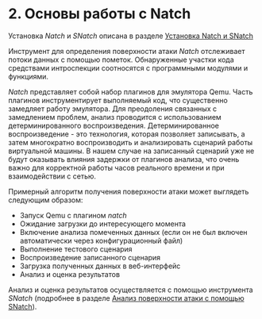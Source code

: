 <div style="page-break-before:always;">
</div>

# <a name="natch_base"></a>2. Основы работы с Natch

Установка *Natch* и *SNatch* описана в разделе [Установка Natch и SNatch](1_quickstart.md#setup_natchSnatch)

Инструмент для определения поверхности атаки *Natch* отслеживает потоки данных с помощью пометок.
Обнаруженные участки кода средствами интроспекции соотносятся с программными модулями и функциями.

*Natch* представляет собой набор плагинов для эмулятора Qemu. Часть плагинов инструментирует
выполняемый код, что существенно замедляет работу эмулятора.
Для преодоления связанных с замедлением проблем, анализ проводится с использованием детерминированного воспроизведения.
Детерминированное воспроизведение - это технология, которая позволяет записывать, а затем многократно воспроизводить и анализировать
сценарий работы виртуальной машины.
В нашем случае на записанный сценарий уже не будут оказывать влияния задержки от плагинов анализа,
что очень важно для корректной работы часов реального времени и при взаимодействии с сетью.

Примерный алгоритм получения поверхности атаки может выглядеть следующим образом:

*  Запуск Qemu с плагином *natch*
*  Ожидание загрузки до интересующего момента
*  Включение анализа помеченных данных (если он не был включен автоматически через конфигурационный файл)
*  Выполнение тестового сценария
*  Воспроизведение записанного сценария
*  Загрузка полученных данных в веб-интерфейс
*  Анализ и оценка результатов

Анализ и оценка результатов осуществляется с помощью инструмента *SNatch* (подробнее в разделе [Анализ поверхности атаки с помощью SNatch](5_snatch.md)).
